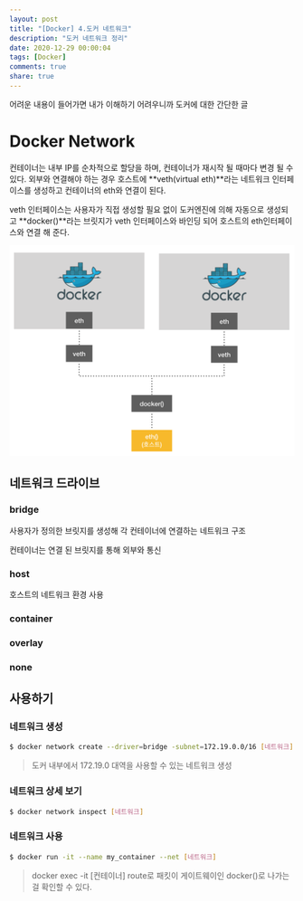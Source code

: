 ```yaml
---
layout: post
title: "[Docker] 4.도커 네트워크"
description: "도커 네트워크 정리"
date: 2020-12-29 00:00:04
tags: [Docker]
comments: true
share: true
---
```

어려운 내용이 들어가면 내가 이해하기 어려우니까 도커에 대한 간단한 글



# Docker Network

컨테이너는 내부 IP를 순차적으로 할당을 하며, 컨테이너가 재시작 될 때마다 변경 될 수 있다.  외부와 연결해야 하는 경우 호스트에 **veth(virtual eth)**라는 네트워크 인터페이스를 생성하고 컨테이너의 eth와 연결이 된다.

veth 인터페이스는 사용자가 직접 생성할 필요 없이 도커엔진에 의해 자동으로 생성되고 **docker()**라는 브릿지가 veth 인터페이스와 바인딩 되어 호스트의 eth인터페이스와 연결 해 준다.

![docker-network](../images/docker/docker-network.png)

## 네트워크 드라이브 

### bridge

사용자가 정의한 브릿지를 생성해 각 컨테이너에 연결하는 네트워크 구조

컨테이너는 연결 된 브릿지를 통해 외부와 통신

### host

호스트의 네트워크 환경 사용

### container

### overlay

### none



## 사용하기

### 네트워크 생성

```bash
$ docker network create --driver=bridge -subnet=172.19.0.0/16 [네트워크]
```

> 도커 내부에서 172.19.0 대역을 사용할 수 있는 네트워크 생성

### 네트워크 상세 보기

```bash
$ docker network inspect [네트워크]
```

### 네트워크 사용

```bash
$ docker run -it --name my_container --net [네트워크]
```

> docker exec -it [컨테이너] route로 패킷이 게이트웨이인 docker()로 나가는걸 확인할 수 있다.
